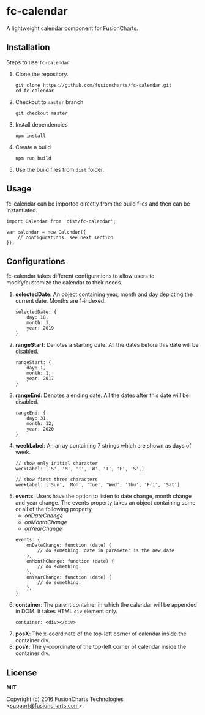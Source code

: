# fc-calendar

A lightweight calendar component for FusionCharts.

## Installation

Steps to use `fc-calendar`

1. Clone the repository.
    ```
    git clone https://github.com/fusioncharts/fc-calendar.git
    cd fc-calendar
    ```
2. Checkout to `master` branch
    ```
    git checkout master
    ```
3. Install dependencies
    ```
    npm install
    ```
4. Create a build
    ```
    npm run build
    ```
5. Use the build files from `dist` folder.


## Usage

fc-calendar can be imported directly from the build files and then can be instantiated.
```
import Calendar from 'dist/fc-calendar';

var calendar = new Calendar({
    // configurations. see next section
});
```

## Configurations

fc-calendar takes different configurations to allow users to modify/customize the calendar to their needs.
1. __selectedDate__: An object containing year, month and day depicting the current date. Months are 1-indexed.
    ```
    selectedDate: {
        day: 18,
        month: 1,
        year: 2019
    }
    ```
2. __rangeStart__: Denotes a starting date. All the dates before this date will be disabled.
    ```
    rangeStart: {
        day: 1,
        month: 1,
        year: 2017
    }
    ```
3. __rangeEnd__: Denotes a ending date. All the dates after this date will be disabled.
    ```
    rangeEnd: {
        day: 31,
        month: 12,
        year: 2020
    }
    ```
4. __weekLabel__: An array containing 7 strings which are shown as days of week.
    ```
    // show only initial character
    weekLabel: ['S', 'M', 'T', 'W', 'T', 'F', 'S',]
    
    // show first three characters
    weekLabel: ['Sun', 'Mon', 'Tue', 'Wed', 'Thu', 'Fri', 'Sat']
    ```
5. __events__: Users have the option to listen to date change, month change and year change. The events property takes an object containing some or all of the following property.
    * *onDateChange*
    * *onMonthChange*
    * *onYearChange*
    ```
    events: {
        onDateChange: function (date) {
            // do something. date in parameter is the new date
        },
        onMonthChange: function (date) {
            // do something.
        },
        onYearChange: function (date) {
            // do something.
        },
    }
    ```
6. __container__: The parent container in which the calendar will be appended in DOM. It takes HTML `div` element only.
    ```
    container: <div></div>
    ```
7. __posX__: The x-coordinate of the top-left corner of calendar inside the container div.
8. __posY__: The y-coordinate of the top-left corner of calendar inside the container div.

## License

__MIT__

Copyright (c) 2016 FusionCharts Technologies  &lt;support@fusioncharts.com&gt;.